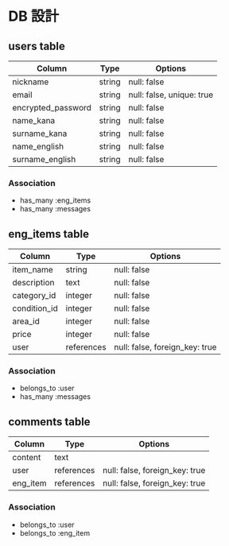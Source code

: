 # DB 設計

## users table

| Column             | Type                | Options                   |
|--------------------|---------------------|---------------------------|
| nickname           | string              | null: false               |
| email              | string              | null: false, unique: true |
| encrypted_password | string              | null: false               |
| name_kana          | string              | null: false               |
| surname_kana       | string              | null: false               |
| name_english       | string              | null: false               |
| surname_english    | string              | null: false               |

### Association

* has_many :eng_items
* has_many :messages

## eng_items table

| Column                              | Type       | Options                        |
|-------------------------------------|------------|--------------------------------|
| item_name                           | string     | null: false                    |
| description                         | text       | null: false                    |
| category_id                         | integer    | null: false                    |
| condition_id                        | integer    | null: false                    |
| area_id                             | integer    | null: false                    |
| price                               | integer    | null: false                    |
| user                                | references | null: false, foreign_key: true |

### Association

- belongs_to :user
- has_many :messages

## comments table

| Column   | Type       | Options                        |
| -------- | ---------- | ------------------------------ |
| content  | text       |                                |
| user     | references | null: false, foreign_key: true |
| eng_item | references | null: false, foreign_key: true |

### Association

- belongs_to :user
- belongs_to :eng_item